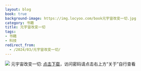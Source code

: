 ```yaml
---
layout: blog
book: true
background-image: https://img.locyoo.com/book元宇宙改变一切.jpg
category: 书籍
title: 元宇宙改变一切
tags:
- 书籍
- 科技
redirect_from:
  - /2024/03/元宇宙改变一切/
---
```

![](https://img.locyoo.com/book元宇宙改变一切.jpg)
元宇宙改变一切: <a name = "ref1" href="https://url18.ctfile.com/f/50983618-1269466960-39fe97?p=3619">点击下载</a>，访问密码请点击右上方“关于”自行查看